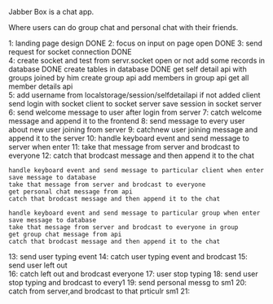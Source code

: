 Jabber Box is a chat app.

Where users can do group chat and personal chat with their friends.



1:  landing page design                         DONE
2:  focus on input on page open                 DONE
3:  send request for socket connection          DONE    
4:  create socket and test from servr.socket open or not
    add some records in database                DONE
    create tables in database                   DONE 
    get self detail api with groups joined by him
    create group api
    add members in group api
    get all member details api       
5:  add username from localstorage/session/selfdetailapi if not added client
    send login with socket client to socket server
    save session in socket server
6:  send welcome message to user after login from server
7:  catch welcome message and append it to the frontend
8:  send message to every user about new user joining from server
9:  catchnew user joining message and append it to the server
10: handle keyboard event and send message to server when enter
11: take that message from server and brodcast to everyone
12: catch that brodcast message and then append it to the chat

    handle keyboard event and send message to particular client when enter
    save message to database
    take that message from server and brodcast to everyone
    get personal chat message from api 
    catch that brodcast message and then append it to the chat

    handle keyboard event and send message to particular group when enter
    save message to database
    take that message from server and brodcast to everyone in group
    get group chat message from api 
    catch that brodcast message and then append it to the chat

13: send user typing event
14: catch user typing event and brodcast
15: send user left out                     
16: catch left out and brodcast everyone 
17: user stop typing
18: send user stop typing and brodcast to every1
19: send personal messg to sm1
20: catch from server,and brodcast to that prticulr sm1
21:
 
 